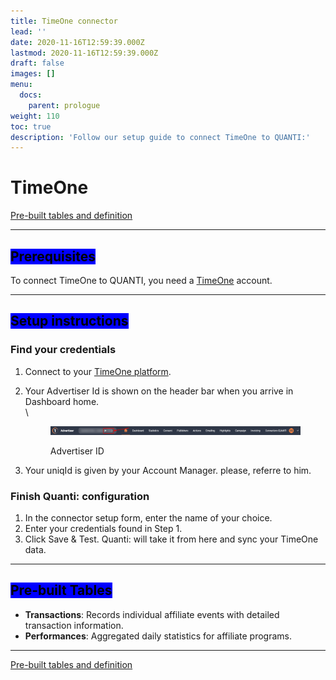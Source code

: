 ```yaml
---
title: TimeOne connector
lead: ''
date: 2020-11-16T12:59:39.000Z
lastmod: 2020-11-16T12:59:39.000Z
draft: false
images: []
menu:
  docs:
    parent: prologue
weight: 110
toc: true
description: 'Follow our setup guide to connect TimeOne to QUANTI:'
---
```


# TimeOne

<a href="https://dbdiagram.io/e/682b50671227bdcb4efffd62/682b50e91227bdcb4e00141e" class="button primary" data-icon="table-tree">Pre-built tables and definition  </a>

***

## <mark style="background-color:blue;">Prerequisites</mark>

To connect TimeOne to QUANTI, you need a [TimeOne](https://www.timeone.io/en/?utm_source=quanti.io\&utm_medium=partnership) account.

***

## <mark style="background-color:blue;">Setup instructions</mark>

### Find your credentials

1. Connect to your [TimeOne platform](https://login.timeonegroup.com/).
2.  Your Advertiser Id is shown on the header bar when you arrive in Dashboard home.\
    \


    <figure><img src="../../content/en/docs/prologue/timeone/timeone1.png" alt="Advertiser ID"><figcaption><p>Advertiser ID</p></figcaption></figure>


3. Your uniqId is given by your Account Manager. please, referre to him.

### Finish Quanti: configuration

1. In the connector setup form, enter the name of your choice.
2. Enter your credentials found in Step 1.
3. Click Save & Test. Quanti: will take it from here and sync your TimeOne data.

***

## <mark style="background-color:blue;">Pre-built Tables</mark>

* **Transactions**: Records individual affiliate events with detailed transaction information.
* **Performances**: Aggregated daily statistics for affiliate programs.

***

<a href="https://dbdiagram.io/e/682b50671227bdcb4efffd62/682b50e91227bdcb4e00141e" class="button primary" data-icon="table-tree">Pre-built tables and definition  </a>
